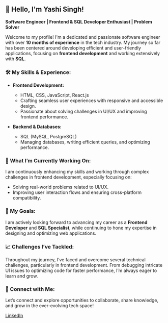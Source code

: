## 👋 Hello, I'm Yashi Singh! 

**Software Engineer | Frontend & SQL Developer Enthusiast | Problem Solver**

Welcome to my profile! I'm a dedicated and passionate software engineer with over **10 months of experience** in the tech industry. My journey so far has been centered around developing efficient and user-friendly applications, focusing on **frontend development** and working extensively with **SQL**.

### 🛠️ My Skills & Experience:
- **Frontend Development:** 
  - HTML, CSS, JavaScript, React.js
  - Crafting seamless user experiences with responsive and accessible design.
  - Passionate about solving challenges in UI/UX and improving frontend performance.
  
- **Backend & Databases:** 
  - SQL (MySQL, PostgreSQL)
  - Managing databases, writing efficient queries, and optimizing performance.

### 🌱 What I’m Currently Working On:
I am continuously enhancing my skills and working through complex challenges in frontend development, especially focusing on:
- Solving real-world problems related to UI/UX.
- Improving user interaction flows and ensuring cross-platform compatibility.
  
### 🎯 My Goals:
I am actively looking forward to advancing my career as a **Frontend Developer** and **SQL Specialist**, while continuing to hone my expertise in designing and optimizing web applications.

### 📈 Challenges I’ve Tackled:
Throughout my journey, I’ve faced and overcome several technical challenges, particularly in frontend development. From debugging intricate UI issues to optimizing code for faster performance, I’m always eager to learn and grow.

### 🔗 Connect with Me:
Let’s connect and explore opportunities to collaborate, share knowledge, and grow in the ever-evolving tech space!

[LinkedIn](www.linkedin.com/in/yashi-singh-b4143a246)
